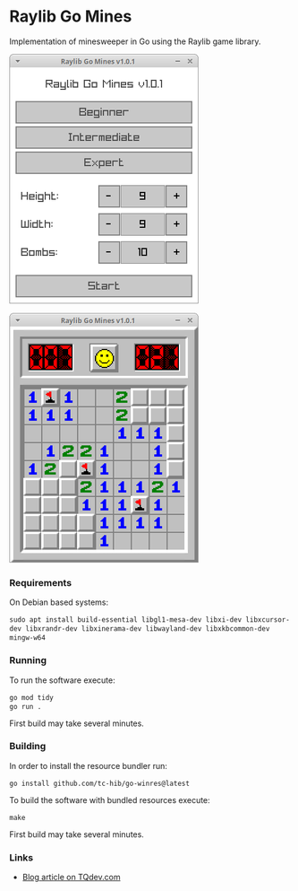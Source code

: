 # Raylib Go Mines

Implementation of minesweeper in Go using the Raylib game library.

![menu](screenshot_menu.png)

![game](screenshot_game.png)

### Requirements

On Debian based systems: 

    sudo apt install build-essential libgl1-mesa-dev libxi-dev libxcursor-dev libxrandr-dev libxinerama-dev libwayland-dev libxkbcommon-dev mingw-w64

### Running

To run the software execute:

    go mod tidy
    go run .

First build may take several minutes.

### Building

In order to install the resource bundler run:

    go install github.com/tc-hib/go-winres@latest

To build the software with bundled resources execute:

    make

First build may take several minutes.

### Links

- [Blog article on TQdev.com](https://tqdev.com/2024-minesweeper-written-in-go-using-raylib)

